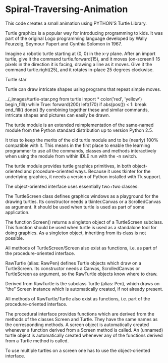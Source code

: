 # Spiral-Traversing-Animation
This code creates a small animation using PYTHON'S Turtle Library.

Turtle graphics is a popular way for introducing programming to kids. It was part of the original Logo programming language developed by Wally Feurzeig, Seymour Papert and Cynthia Solomon in 1967.

Imagine a robotic turtle starting at (0, 0) in the x-y plane. After an import turtle, give it the command turtle.forward(15), and it moves (on-screen!) 15 pixels in the direction it is facing, drawing a line as it moves. Give it the command turtle.right(25), and it rotates in-place 25 degrees clockwise.

Turtle star

Turtle can draw intricate shapes using programs that repeat simple moves.

../_images/turtle-star.png
from turtle import *
color('red', 'yellow')
begin_fill()
while True:
    forward(200)
    left(170)
    if abs(pos()) < 1:
        break
end_fill()
done()
By combining together these and similar commands, intricate shapes and pictures can easily be drawn.

The turtle module is an extended reimplementation of the same-named module from the Python standard distribution up to version Python 2.5.

It tries to keep the merits of the old turtle module and to be (nearly) 100% compatible with it. This means in the first place to enable the learning programmer to use all the commands, classes and methods interactively when using the module from within IDLE run with the -n switch.

The turtle module provides turtle graphics primitives, in both object-oriented and procedure-oriented ways. Because it uses tkinter for the underlying graphics, it needs a version of Python installed with Tk support.

The object-oriented interface uses essentially two+two classes:

The TurtleScreen class defines graphics windows as a playground for the drawing turtles. Its constructor needs a tkinter.Canvas or a ScrolledCanvas as argument. It should be used when turtle is used as part of some application.

The function Screen() returns a singleton object of a TurtleScreen subclass. This function should be used when turtle is used as a standalone tool for doing graphics. As a singleton object, inheriting from its class is not possible.

All methods of TurtleScreen/Screen also exist as functions, i.e. as part of the procedure-oriented interface.

RawTurtle (alias: RawPen) defines Turtle objects which draw on a TurtleScreen. Its constructor needs a Canvas, ScrolledCanvas or TurtleScreen as argument, so the RawTurtle objects know where to draw.

Derived from RawTurtle is the subclass Turtle (alias: Pen), which draws on “the” Screen instance which is automatically created, if not already present.

All methods of RawTurtle/Turtle also exist as functions, i.e. part of the procedure-oriented interface.

The procedural interface provides functions which are derived from the methods of the classes Screen and Turtle. They have the same names as the corresponding methods. A screen object is automatically created whenever a function derived from a Screen method is called. An (unnamed) turtle object is automatically created whenever any of the functions derived from a Turtle method is called.

To use multiple turtles on a screen one has to use the object-oriented interface.
